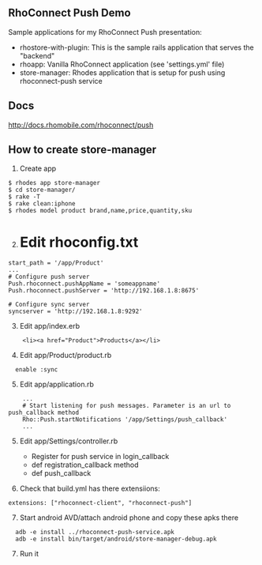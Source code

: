 ## RhoConnect Push Demo

Sample applications for my RhoConnect Push presentation:

* rhostore-with-plugin: This is the sample rails application that serves the "backend"
* rhoapp:               Vanilla RhoConnect application (see 'settings.yml' file)
* store-manager:        Rhodes application that is setup for push using rhoconnect-push service

## Docs
<http://docs.rhomobile.com/rhoconnect/push>

## How to create store-manager

1) Create app

```
$ rhodes app store-manager
$ cd store-manager/
$ rake -T
$ rake clean:iphone
$ rhodes model product brand,name,price,quantity,sku
```

2) # Edit rhoconfig.txt

```
start_path = '/app/Product'
...
# Configure push server
Push.rhoconnect.pushAppName = 'someappname'
Push.rhoconnect.pushServer = 'http://192.168.1.8:8675'

# Configure sync server
syncserver = 'http://192.168.1.8:9292'
```

3) Edit app/index.erb

```
    <li><a href="Product">Products</a></li>
```

4) Edit app/Product/product.rb

```
  enable :sync
```

5) Edit app/application.rb

```
    ...
    # Start listening for push messages. Parameter is an url to push_callback method
    Rho::Push.startNotifications '/app/Settings/push_callback'
    ...
```

5) Edit app/Settings/controller.rb

    - Register for push service in login_callback
    - def registration_callback method
    - def push_callback

6) Check that build.yml has there extensiions:

```
extensions: ["rhoconnect-client", "rhoconnect-push"]
```

7) Start android AVD/attach android phone and copy these apks there

```
  adb -e install ../rhoconnect-push-service.apk
  adb -e install bin/target/android/store-manager-debug.apk
```

7) Run it

